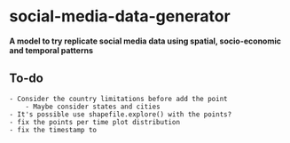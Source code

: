 # social-media-data-generator

**A model to try replicate social media data using spatial, socio-economic and temporal patterns**

## To-do
    - Consider the country limitations before add the point
        - Maybe consider states and cities
    - It's possible use shapefile.explore() with the points?
    - fix the points per time plot distribution 
    - fix the timestamp to